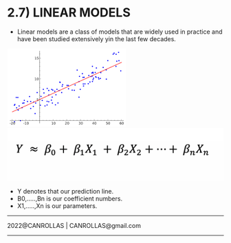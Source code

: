 # 2.7) LINEAR MODELS
- Linear models are a class of models that are widely used in practice and have been studied extensively yin the last few decades.

<img src="./indir.png">
<img src="formula.png">

- Y denotes that our prediction line.
- B0,.....,Bn is our coefficient numbers.
- X1,.....,Xn is our parameters.

<hr>
2022@CANROLLAS | CANROLLAS@gmail.com
<hr>
